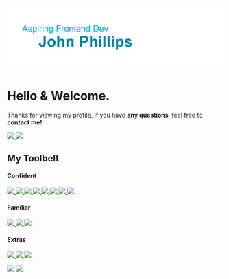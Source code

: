 <img src="./assets/banner.png">

# Hello & Welcome.

Thanks for viewing my profile, if you have **any questions**, feel free to **contact me!**
<p align = "left">
  <a href="https://mail.google.com/mail/?extsrc=mailto&url=mailto%3A%3Fto%3Dcoldlombax@gmail.com" target="blank"> 
    <img src="https://img.shields.io/badge/Framework-gmail-EA4335?label=&style=for-the-badge&logo=gmail&logoColor=white">
  </a>
  
  <a href="https://www.linkedin.com/in/john-phillips-8895a020b/." target="_blank"> 
    <img src="https://img.shields.io/badge/Framework-linkedin-0A66C2?label=&style=for-the-badge&logo=linkedin&logoColor="white">
  </a>
</p>


## My Toolbelt    
#### Confident
<p align = "left">
   <a href="https://developer.mozilla.org/en-US/docs/Glossary/HTML5" target="blank"> 
    <img src="https://img.shields.io/badge/html5-333?label=&style=for-the-badge&logo=html5">
  </a>
  <a href="https://developer.mozilla.org/en-US/docs/Web/CSS" target="blank"> 
    <img src="https://img.shields.io/badge/css3-333?label=&style=for-the-badge&logo=css3">
  </a>
  <a href="https://www.javascript.com/" target="blank"> 
    <img src="https://img.shields.io/badge/javascript-333?label=&style=for-the-badge&logo=javascript">
  </a>
  <a href="https://www.typescriptlang.org/" target="blank"> 
    <img src="https://img.shields.io/badge/typescript-333?label=&style=for-the-badge&logo=typescript">
  </a>
  <a href="https://reactjs.org/" target="blank"> 
    <img src="https://img.shields.io/badge/react-333?label=&style=for-the-badge&logo=react">
  </a>
  <a href="https://www.json.org/json-en.html" target="blank"> 
    <img src="https://img.shields.io/badge/json-333?label=&style=for-the-badge&logo=json">
  </a>
  <a href="https://www.npmjs.com/" target="blank"> 
    <img src="https://img.shields.io/badge/npm-333?label=&style=for-the-badge&logo=npm">
  </a>
  <a href="https://git-scm.com/" target="blank"> 
    <img src="https://img.shields.io/badge/git-333?label=&style=for-the-badge&logo=git">
  </a>
</p>
                                                                                                 
#### Familiar
<p align = "left">
   <a href="https://docs.microsoft.com/en-us/dotnet/csharp/" target="blank"> 
    <img src="https://img.shields.io/badge/csharp-333?label=&style=for-the-badge&logo=csharp">
  </a>
  <a href="https://www.php.net/" target="blank"> 
    <img src="https://img.shields.io/badge/php-333?label=&style=for-the-badge&logo=php">
  </a>
  <a href="https://angular.io/" target="blank"> 
    <img src="https://img.shields.io/badge/angular-333?label=&style=for-the-badge&logo=angular">
  </a>
</p>
                                                                                                         
#### Extras
<p align = "left">
   <a href="https://code.visualstudio.com/" target="blank"> 
    <img src="https://img.shields.io/badge/Framework-visual studio code-333?label=&style=for-the-badge&logo=visualstudiocode">
  </a>
  <a href="https://unity.com/" target="blank"> 
    <img src="https://img.shields.io/badge/unity-333?label=&style=for-the-badge&logo=unity">
  </a>
  <a href="https://www.adobe.com/uk/products/photoshop.html" target="blank"> 
    <img src="https://img.shields.io/badge/photoshop-333?label=&style=for-the-badge&logo=adobephotoshop">
  </a>
</p>
                                                                                                        
<!--START_SECTION:waka-->

<!--END_SECTION:waka-->
                                                                                                                               
<p align = "left">
  <img src = "http://github-readme-streak-stats.herokuapp.com?user=coldlombax&ring=00ACDD&fire=0083A9&sideLabels=00ACDD&currStreakLabel=0083A9" width=400>
  <img src = "https://github-readme-stats.vercel.app/api?username=coldlombax&title_color=00ACDDFF&show_icons=true&icon_color=0083A9" width=400>
</p>
